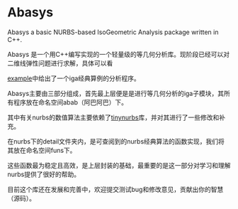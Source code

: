 # Abasys

Abasys a basic NURBS-based IsoGeometric Analysis package written in C++.


Abasys 是一个用C++编写实现的一个轻量级的等几何分析库。现阶段已经可以对二维线弹性问题进行求解，具体可以看

[example](./example/SPSheetCircHole.cpp)中给出了一个iga经典算例的分析程序。

Abasys主要由三部分组成，首先最上层便是是进行等几何分析的iga子模块，其所有程序放在命名空间abab（阿巴阿巴）下。

其中有关nurbs的数值算法主要依赖了[tinynurbs](https://github.com/pradeep-pyro/tinynurbs)库，并对其进行了一些修改和补充。

在nurbs下的detail文件夹内，是可查阅到的nurbs经典算法的函数实现，我们将其放在命名空间funs下。

这些函数最为稳定且高效，是上层封装的基础，最重要的是这一部分对学习和理解nurbs提供了很好的帮助。

目前这个库还在发展和完善中，欢迎提交测试bug和修改意见，贡献出你的智慧（源码）。


